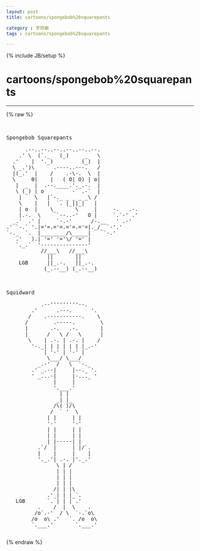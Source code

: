 ```yaml
---
layout: post
title: cartoons/spongebob%20squarepants
category : 字符画
tags : cartoons/spongebob%20squarepants
---
```

{% include JB/setup %}
# cartoons/spongebob%20squarepants
---
{% raw %}
<pre>


Spongebob Squarepants

      .--..--..--..--..--..--.
    .&#039; \  (`._   (_)     _   \
  .&#039;    |  &#039;._)         (_)  |
  \ _.&#039;)\      .----..---.   /
  |(_.&#039;  |    /    .-\-.  \  |
  \     0|    |   ( O| O) | o|
   |  _  |  .--.____.&#039;._.-.  |
   \ (_) | o         -` .-`  |
    |    \   |`-._ _ _ _ _\ /
    \    |   |  `. |_||_|   |
    | o  |    \_      \     |     -.   .-.
    |.-.  \     `--..-&#039;   O |     `.`-&#039; .&#039;
  _.&#039;  .&#039; |     `-.-&#039;      /-.__   &#039; .-&#039;
.&#039; `-.` &#039;.|=&#039;=.=&#039;=.=&#039;=.=&#039;=|._/_ `-&#039;.&#039;
`-._  `.  |________/\_____|    `-.&#039;
   .&#039;   ).| &#039;=&#039; &#039;=&#039;\/ &#039;=&#039; |
   `._.`  &#039;---------------&#039;
           //___\   //___\
             ||       ||
    LGB      ||_.-.   ||_.-.
            (_.--__) (_.--__)



Squidward

           .--&#039;&#039;&#039;&#039;&#039;&#039;&#039;&#039;&#039;--.
        .&#039;      .---.      &#039;.
       /    .-----------.    \
      /        .-----.        \
      |       .-.   .-.       |
      |      /   \ /   \      |
       \    | .-. | .-. |    /
        &#039;-._| | | | | | |_.-&#039;
            | &#039;-&#039; | &#039;-&#039; |
             \___/ \___/
          _.-&#039;  /   \  `-._
        .&#039; _.--|     |--._ &#039;.
        &#039; _...-|     |-..._ &#039;
               |     |
               &#039;.___.&#039;
                 | |
                _| |_
               /\( )/\
              /  ` &#039;  \
             | |     | |
             &#039;-&#039;     &#039;-&#039;
             | |     | |
             | |     | |
             | |-----| |
          .`/  |     | |/`.
          |    |     |    |
          &#039;._.&#039;| .-. |&#039;._.&#039;
                \ | /
                | | |
                | | |
                | | |
               /| | |\
             .&#039;_| | |_`.
   LGB       `. | | | .&#039;
          .    /  |  \    .
         /o`.-&#039;  / \  `-.`o\
        /o  o\ .&#039;   `. /o  o\
        `.___.&#039;       `.___.&#039;
 </pre>
{% endraw %}
